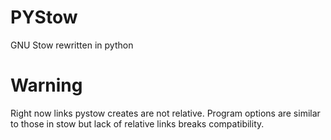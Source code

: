# PYStow

GNU Stow rewritten in python


# Warning

Right now links pystow creates are not relative.
Program options are similar to those in stow but lack of relative links breaks compatibility.
